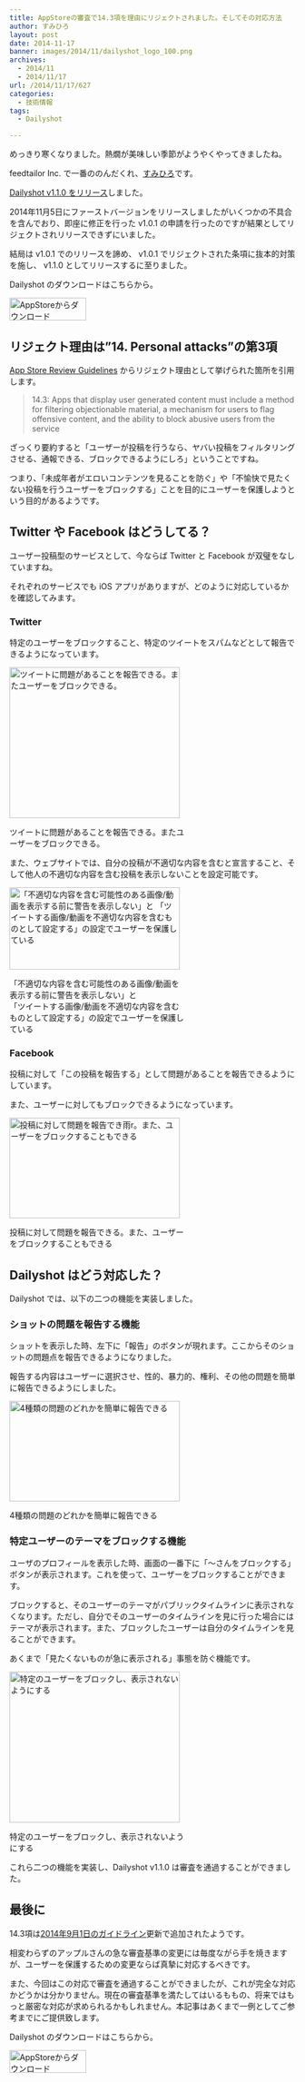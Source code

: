 ```yaml
---
title: AppStoreの審査で14.3項を理由にリジェクトされました。そしてその対応方法
author: すみひろ
layout: post
date: 2014-11-17
banner: images/2014/11/dailyshot_logo_100.png
archives:
  - 2014/11
  - 2014/11/17
url: /2014/11/17/627
categories:
  - 技術情報
tags:
  - Dailyshot

---
```

めっきり寒くなりました。熱燗が美味しい季節がようやくやってきましたね。
  
feedtailor Inc. で一番ののんだくれ、[すみひろ](http://twitter.com/sumihiro)です。

[Dailyshot v1.1.0 をリリース](/2014/11/17/613)しました。
  
2014年11月5日にファーストバージョンをリリースしましたがいくつかの不具合を含んでおり、即座に修正を行った v1.0.1 の申請を行ったのですが結果としてリジェクトされリリースできずにいました。
  
結局は v1.0.1 でのリリースを諦め、 v1.0.1 でリジェクトされた条項に抜本的対策を施し、 v1.1.0 としてリリースするに至りました。

Dailyshot のダウンロードはこちらから。
  
<a href="https://itunes.apple.com/jp/app/dailyshot/id932716879" target="_blank"><img src="/images/2014/04/Download_on_the_App_Store_Badge_JP_135x40_1004.png" alt="AppStoreからダウンロード" width="135" height="40" class="alignnone size-full wp-image-58" /></a>

## リジェクト理由は&#8221;14. Personal attacks&#8221;の第3項

[App Store Review Guidelines](https://developer.apple.com/app-store/review/guidelines/#personal-attacks) からリジェクト理由として挙げられた箇所を引用します。

> 14.3: Apps that display user generated content must include a method for filtering objectionable material, a mechanism for users to flag offensive content, and the ability to block abusive users from the service

ざっくり要約すると「ユーザーが投稿を行うなら、ヤバい投稿をフィルタリングさせる、通報できる、ブロックできるようにしろ」ということですね。
  
つまり、「未成年者がエロいコンテンツを見ることを防ぐ」や「不愉快で見たくない投稿を行うユーザーをブロックする」ことを目的にユーザーを保護しようという目的があるようです。

<!--more-->

## Twitter や Facebook はどうしてる？

ユーザー投稿型のサービスとして、今ならば Twitter と Facebook が双璧をなしていますね。
  
それぞれのサービスでも iOS アプリがありますが、どのように対応しているかを確認してみます。

### Twitter

特定のユーザーをブロックすること、特定のツイートをスパムなどとして報告できるようになっています。

<div id="attachment_629" style="width: 310px" class="wp-caption alignnone">
  <a href="/images/2014/11/IMG_3070.jpg"><img src="/images/2014/11/IMG_3070-300x266.jpg" alt="ツイートに問題があることを報告できる。またユーザーをブロックできる。" width="300" height="266" class="size-medium wp-image-629" /></a>
  
  <p class="wp-caption-text">
    ツイートに問題があることを報告できる。またユーザーをブロックできる。
  </p>
</div>

また、ウェブサイトでは、自分の投稿が不適切な内容を含むと宣言すること、そして他人の不適切な内容を含む投稿を表示しないことを設定可能です。

<div id="attachment_630" style="width: 310px" class="wp-caption alignnone">
  <a href="/images/2014/11/twitter-settings.png"><img src="/images/2014/11/twitter-settings-300x145.png" alt="「不適切な内容を含む可能性のある画像/動画を表示する前に警告を表示しない」と 「ツイートする画像/動画を不適切な内容を含むものとして設定する」の設定でユーザーを保護している" width="300" height="145" class="size-medium wp-image-630" /></a>
  
  <p class="wp-caption-text">
    「不適切な内容を含む可能性のある画像/動画を表示する前に警告を表示しない」と<br />「ツイートする画像/動画を不適切な内容を含むものとして設定する」の設定でユーザーを保護している
  </p>
</div>

### Facebook

投稿に対して「この投稿を報告する」として問題があることを報告できるようにしています。
  
また、ユーザーに対してもブロックできるようになっています。

<div id="attachment_632" style="width: 310px" class="wp-caption alignnone">
  <a href="/images/2014/11/IMG_3074.jpg"><img src="/images/2014/11/IMG_3074-300x177.jpg" alt="投稿に対して問題を報告でき雨r。また、ユーザーをブロックすることもできる" width="300" height="177" class="size-medium wp-image-632" /></a>
  
  <p class="wp-caption-text">
    投稿に対して問題を報告できる。また、ユーザーをブロックすることもできる
  </p>
</div>

## Dailyshot はどう対応した？

Dailyshot では、以下の二つの機能を実装しました。

### ショットの問題を報告する機能

ショットを表示した時、左下に「報告」のボタンが現れます。ここからそのショットの問題点を報告できるようになりました。
  
報告する内容はユーザーに選択させ、性的、暴力的、権利、その他の問題を簡単に報告できるようにしました。

<div id="attachment_633" style="width: 310px" class="wp-caption alignnone">
  <a href="/images/2014/11/IMG_3080.jpg"><img src="/images/2014/11/IMG_3080-300x177.jpg" alt="4種類の問題のどれかを簡単に報告できる" width="300" height="177" class="size-medium wp-image-633" /></a>
  
  <p class="wp-caption-text">
    4種類の問題のどれかを簡単に報告できる
  </p>
</div>

### 特定ユーザーのテーマをブロックする機能

ユーザのプロフィールを表示した時、画面の一番下に「〜さんをブロックする」ボタンが表示されます。これを使って、ユーザーをブロックすることができます。
  
ブロックすると、そのユーザーのテーマがパブリックタイムラインに表示されなくなります。ただし、自分でそのユーザーのタイムラインを見に行った場合にはテーマが表示されます。また、ブロックしたユーザーは自分のタイムラインを見ることができます。
  
あくまで「見たくないものが急に表示される」事態を防ぐ機能です。

<div id="attachment_634" style="width: 310px" class="wp-caption alignnone">
  <a href="/images/2014/11/IMG_3081.jpg"><img src="/images/2014/11/IMG_3081-300x266.jpg" alt="特定のユーザーをブロックし、表示されないようにする" width="300" height="266" class="size-medium wp-image-634" /></a>
  
  <p class="wp-caption-text">
    特定のユーザーをブロックし、表示されないようにする
  </p>
</div>

これら二つの機能を実装し、Dailyshot v1.1.0 は審査を通過することができました。

## 最後に

14.3項は[2014年9月1日のガイドライン](https://github.com/jaredsinclair/AppStoreReviewGuidelines/commit/46ed21b844473343680282b40800304e28381e5f#diff-1b07cb2ba52400b236afd363c871579e)更新で追加されたようです。
  
相変わらずのアップルさんの急な審査基準の変更には毎度ながら手を焼きますが、ユーザーを保護するための変更ならば真摯に対応するべきです。

また、今回はこの対応で審査を通過することができましたが、これが完全な対応かどうかは分かりません。現在の審査基準を満たしてはいるももの、将来ではもっと厳密な対応が求められるかもしれません。本記事はあくまで一例としてご参考までにご提供致します。

Dailyshot のダウンロードはこちらから。
  
<a href="https://itunes.apple.com/jp/app/dailyshot/id932716879" target="_blank"><img src="/images/2014/04/Download_on_the_App_Store_Badge_JP_135x40_1004.png" alt="AppStoreからダウンロード" width="135" height="40" class="alignnone size-full wp-image-58" /></a>